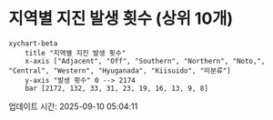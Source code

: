 # 지역별 지진 발생 횟수 (상위 10개)

```mermaid
xychart-beta
    title "지역별 지진 발생 횟수"
    x-axis ["Adjacent", "Off", "Southern", "Northern", "Noto,", "Central", "Western", "Hyuganada", "Kiisuido", "미분류"]
    y-axis "발생 횟수" 0 --> 2174
    bar [2172, 132, 33, 31, 23, 19, 16, 13, 9, 8]
```

업데이트 시간: 2025-09-10 05:04:11
